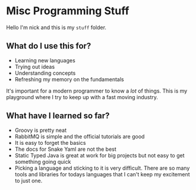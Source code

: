 # Misc Programming Stuff

Hello I'm nick and this is my `stuff` folder.

## What do I use this for?

* Learning new languages
* Trying out ideas
* Understanding concepts
* Refreshing my memory on the fundamentals

It's important for a modern programmer to know a _lot_ of things. This is my playground where I try to keep up with
a fast moving industry.

## What have I learned so far?

* Groovy is pretty neat
* RabbitMQ is simple and the official tutorials are good
* It is easy to forget the basics
* The docs for Snake Yaml are not the best
* Static Typed Java is great at work for big projects but not easy to get something going quick
* Picking a language and sticking to it is very difficult. There are so many tools and libraries for todays languages that I can't keep my excitement to just one.
